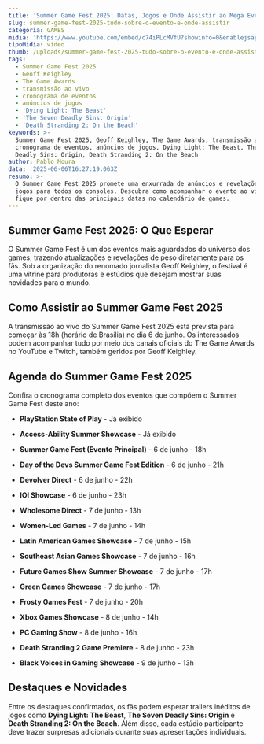 ```yaml
---
title: 'Summer Game Fest 2025: Datas, Jogos e Onde Assistir ao Mega Evento'
slug: summer-game-fest-2025-tudo-sobre-o-evento-e-onde-assistir
categoria: GAMES
midia: 'https://www.youtube.com/embed/c74iPLcMVfU?showinfo=0&enablejsapi=1'
tipoMidia: video
thumb: /uploads/summer-game-fest-2025-tudo-sobre-o-evento-e-onde-assistir-thumb.png
tags:
  - Summer Game Fest 2025
  - Geoff Keighley
  - The Game Awards
  - transmissão ao vivo
  - cronograma de eventos
  - anúncios de jogos
  - 'Dying Light: The Beast'
  - 'The Seven Deadly Sins: Origin'
  - 'Death Stranding 2: On the Beach'
keywords: >-
  Summer Game Fest 2025, Geoff Keighley, The Game Awards, transmissão ao vivo,
  cronograma de eventos, anúncios de jogos, Dying Light: The Beast, The Seven
  Deadly Sins: Origin, Death Stranding 2: On the Beach
author: Pablo Moura
data: '2025-06-06T16:27:19.063Z'
resumo: >-
  O Summer Game Fest 2025 promete uma enxurrada de anúncios e revelações de
  jogos para todos os consoles. Descubra como acompanhar o evento ao vivo e
  fique por dentro das principais datas no calendário de games.
---
```


## Summer Game Fest 2025: O Que Esperar

O Summer Game Fest é um dos eventos mais aguardados do universo dos games, trazendo atualizações e revelações de peso diretamente para os fãs. Sob a organização do renomado jornalista Geoff Keighley, o festival é uma vitrine para produtoras e estúdios que desejam mostrar suas novidades para o mundo.

## Como Assistir ao Summer Game Fest 2025

A transmissão ao vivo do Summer Game Fest 2025 está prevista para começar às 18h (horário de Brasília) no dia 6 de junho. Os interessados podem acompanhar tudo por meio dos canais oficiais do The Game Awards no YouTube e Twitch, também geridos por Geoff Keighley.

## Agenda do Summer Game Fest 2025

Confira o cronograma completo dos eventos que compõem o Summer Game Fest deste ano:

- **PlayStation State of Play** - Já exibido

- **Access-Ability Summer Showcase** - Já exibido

- **Summer Game Fest (Evento Principal)** - 6 de junho - 18h

- **Day of the Devs Summer Game Fest Edition** - 6 de junho - 21h

- **Devolver Direct** - 6 de junho - 22h

- **IOI Showcase** - 6 de junho - 23h

- **Wholesome Direct** - 7 de junho - 13h

- **Women-Led Games** - 7 de junho - 14h

- **Latin American Games Showcase** - 7 de junho - 15h

- **Southeast Asian Games Showcase** - 7 de junho - 16h

- **Future Games Show Summer Showcase** - 7 de junho - 17h

- **Green Games Showcase** - 7 de junho - 17h

- **Frosty Games Fest** - 7 de junho - 20h

- **Xbox Games Showcase** - 8 de junho - 14h

- **PC Gaming Show** - 8 de junho - 16h

- **Death Stranding 2 Game Premiere** - 8 de junho - 23h

- **Black Voices in Gaming Showcase** - 9 de junho - 13h

## Destaques e Novidades

Entre os destaques confirmados, os fãs podem esperar trailers inéditos de jogos como **Dying Light: The Beast**, **The Seven Deadly Sins: Origin** e **Death Stranding 2: On the Beach**. Além disso, cada estúdio participante deve trazer surpresas adicionais durante suas apresentações individuais.
